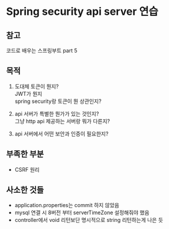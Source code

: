 # Spring security api server 연습
## 참고 
코드로 배우는 스프링부트 part 5

## 목적
1. 도대체 토큰이 뭔지?<br>
   JWT가 뭔지<br>
   spring security랑 토큰이 뭔 상관인지?
   
2. api 서버가 특별한 뭔가가 있는 것인지?<br>
   그냥 http api 제공하는 서버랑 뭐가 다른지?

3. api 서버에서 어떤 보안과 인증이 필요한지?

## 부족한 부분
- CSRF 원리

## 사소한 것들
- application.properties는 commit 하지 않았음
- mysql 연결 시 8버전 부터 serverTimeZone 설정해줘야 했음
- controller에서 void 리턴보단 명시적으로 string 리턴하는게 나은 듯


